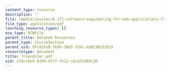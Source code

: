 ```yaml
---
content_type: resource
description: ''
file: /media/courses/6-171-software-engineering-for-web-applications-fall-2003/259cc8e9830947cffe12cbca51464c30_friendster.pdf
file_type: application/pdf
learning_resource_types: []
ocw_type: OCWFile
parent_title: Related Resources
parent_type: CourseSection
parent_uid: 9fc825a9-3b9b-28e5-316c-ed8238253515
resourcetype: Document
title: friendster.pdf
uid: 259cc8e9-8309-47cf-fe12-cbca51464c30
---
```

